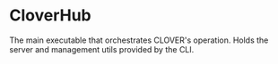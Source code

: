 # CloverHub

The main executable that orchestrates CLOVER's operation. Holds the server and management utils provided by the CLI.
